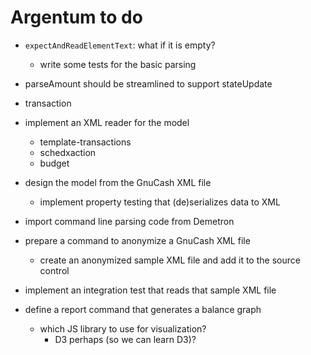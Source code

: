 # Argentum to do

- `expectAndReadElementText`: what if it is empty?
    - write some tests for the basic parsing
- parseAmount should be streamlined to support stateUpdate
- transaction

- implement an XML reader for the model
    - template-transactions
    - schedxaction
    - budget
- design the model from the GnuCash XML file
    - implement property testing that (de)serializes data to XML
- import command line parsing code from Demetron
- prepare a command to anonymize a GnuCash XML file
    - create an anonymized sample XML file and add it to the source control
- implement an integration test that reads that sample XML file
- define a report command that generates a balance graph
    - which JS library to use for visualization?
        - D3 perhaps (so we can learn D3)?